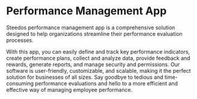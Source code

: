 # Performance Management App

Steedos performance management app is a comprehensive solution designed to help organizations streamline their performance evaluation processes. 

With this app, you can easily define and track key performance indicators, create performance plans, collect and analyze data, provide feedback and rewards, generate reports, and manage security and permissions. Our software is user-friendly, customizable, and scalable, making it the perfect solution for businesses of all sizes. Say goodbye to tedious and time-consuming performance evaluations and hello to a more efficient and effective way of managing employee performance.
